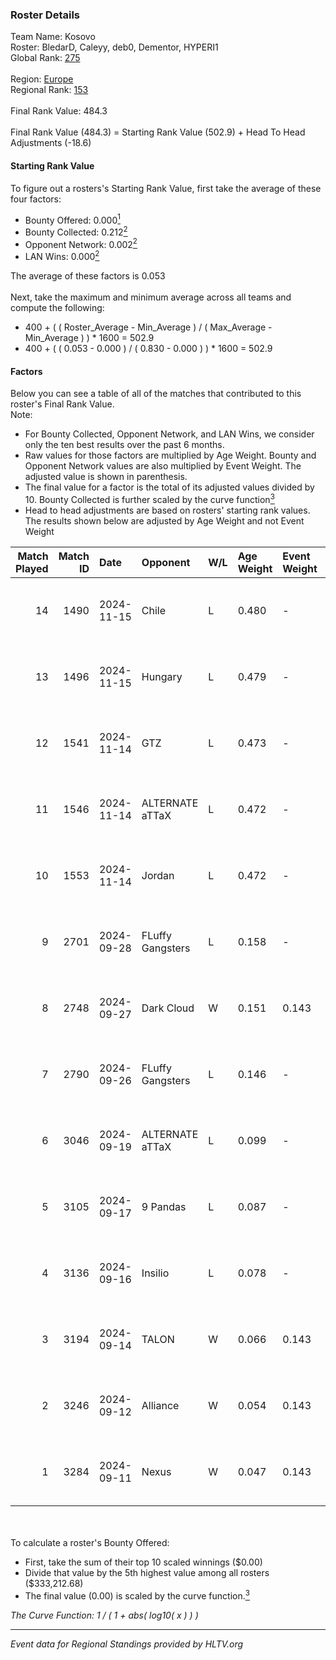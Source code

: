 ### Roster Details<br />
Team Name: Kosovo<br />
Roster: BledarD, Caleyy, deb0, Dementor, HYPERI1<br />
Global Rank: [275](../../standings_global_2025_03_03.md)<br />
<br />
Region: [Europe]( ../../standings_europe_2025_03_03.md)<br />
Regional Rank: [153]( ../../standings_europe_2025_03_03.md)<br />
<br />
Final Rank Value:  484.3<br />
<br />
Final Rank Value (484.3) = Starting Rank Value (502.9) + Head To Head Adjustments (-18.6)<br />

#### Starting Rank Value<br />
To figure out a rosters's Starting Rank Value, first take the average of these four factors:<br />
- Bounty Offered: 0.000[<sup>1</sup>](#table2)
- Bounty Collected: 0.212[<sup>2</sup>](#table1)
- Opponent Network: 0.002[<sup>2</sup>](#table1)
- LAN Wins: 0.000[<sup>2</sup>](#table1)

The average of these factors is 0.053<br />
<br />
Next, take the maximum and minimum average across all teams and compute the following:<br />
- 400 + ( ( Roster_Average - Min_Average ) / ( Max_Average - Min_Average ) ) * 1600 = 502.9
- 400 + ( ( 0.053 - 0.000 ) / ( 0.830 - 0.000 ) ) * 1600 = 502.9


#### Factors<br />
Below you can see a table of all of the matches that contributed to this roster's Final Rank Value.<br />
Note:<br />

- For Bounty Collected, Opponent Network, and LAN Wins, we consider only the ten best results over the past 6 months.
- Raw values for those factors are multiplied by Age Weight. Bounty and Opponent Network values are also multiplied by Event Weight. The adjusted value is shown in parenthesis.
- The final value for a factor is the total of its adjusted values divided by 10. Bounty Collected is further scaled by the curve function[<sup>3</sup>](#curveFunction)
- Head to head adjustments are based on rosters' starting rank values. The results shown below are adjusted by Age Weight and not Event Weight
<span id="table1"></span><br />


| Match Played | Match ID | Date       | Opponent         | W/L | Age Weight | Event Weight | Bounty Collected | Opponent Network | LAN Wins  | H2H Adj. | Roster                                    |
| -: | -: | :- | :- | :- | :- | :- | :- | :- | :- | -: | :- |
|           14 |     1490 | 2024-11-15 | Chile            | L   | 0.480      | -            | -                | -                | -         |    -8.21 | BledarD, Caleyy, deb0, Dementor, HYPERI1  |
|           13 |     1496 | 2024-11-15 | Hungary          | L   | 0.479      | -            | -                | -                | -         |    -2.92 | BledarD, Caleyy, deb0, Dementor, HYPERI1  |
|           12 |     1541 | 2024-11-14 | GTZ              | L   | 0.473      | -            | -                | -                | -         |    -0.64 | BledarD, Caleyy, deb0, Dementor, HYPERI1  |
|           11 |     1546 | 2024-11-14 | ALTERNATE aTTaX  | L   | 0.472      | -            | -                | -                | -         |    -1.88 | BledarD, Caleyy, deb0, Dementor, HYPERI1  |
|           10 |     1553 | 2024-11-14 | Jordan           | L   | 0.472      | -            | -                | -                | -         |    -8.98 | BledarD, Caleyy, deb0, Dementor, HYPERI1  |
|            9 |     2701 | 2024-09-28 | FLuffy Gangsters | L   | 0.158      | -            | -                | -                | -         |    -1.39 | BledarD, cerber, Dementor, HYPERI1, vAloN |
|            8 |     2748 | 2024-09-27 | Dark Cloud       | W   | 0.151      | 0.143        | 0.027 (0.001)    | 0.387 (0.008)    | 0 (0.000) |     3.76 | BledarD, cerber, Dementor, HYPERI1, vAloN |
|            7 |     2790 | 2024-09-26 | FLuffy Gangsters | L   | 0.146      | -            | -                | -                | -         |    -1.26 | BledarD, cerber, Dementor, HYPERI1, vAloN |
|            6 |     3046 | 2024-09-19 | ALTERNATE aTTaX  | L   | 0.099      | -            | -                | -                | -         |    -0.35 | BledarD, cerber, Dementor, HYPERI1, vAloN |
|            5 |     3105 | 2024-09-17 | 9 Pandas         | L   | 0.087      | -            | -                | -                | -         |    -0.20 | BledarD, cerber, Dementor, HYPERI1, vAloN |
|            4 |     3136 | 2024-09-16 | Insilio          | L   | 0.078      | -            | -                | -                | -         |    -0.68 | BledarD, cerber, Dementor, HYPERI1, vAloN |
|            3 |     3194 | 2024-09-14 | TALON            | W   | 0.066      | 0.143        | 0.000 (0.000)    | 0.152 (0.001)    | 0 (0.000) |     1.15 | BledarD, cerber, Dementor, HYPERI1, vAloN |
|            2 |     3246 | 2024-09-12 | Alliance         | W   | 0.054      | 0.143        | 0.015 (0.000)    | 0.615 (0.005)    | 0 (0.000) |     1.52 | BledarD, cerber, Dementor, HYPERI1, vAloN |
|            1 |     3284 | 2024-09-11 | Nexus            | W   | 0.047      | 0.143        | 0.176 (0.001)    | 0.556 (0.004)    | 0 (0.000) |     1.45 | BledarD, cerber, Dementor, HYPERI1, vAloN |

<br />
<span id="table2"></span><br />
To calculate a roster's Bounty Offered:<br />

- First, take the sum of their top 10 scaled winnings ($0.00)
- Divide that value by the 5th highest value among all rosters ($333,212.68)
- The final value (0.00) is scaled by the curve function.[<sup>3</sup>](#curveFunction)

<span id="curveFunction"></span>_The Curve Function: 1 / ( 1 + abs( log10( x ) ) )_<br />

---
_Event data for Regional Standings provided by HLTV.org_<br />
